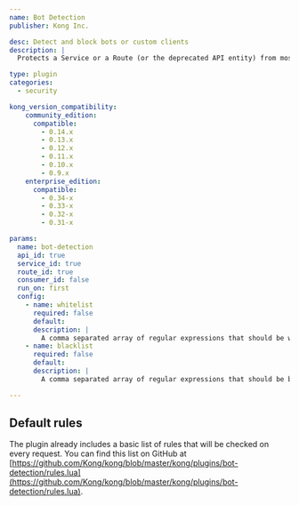 ```yaml
---
name: Bot Detection
publisher: Kong Inc.

desc: Detect and block bots or custom clients
description: |
  Protects a Service or a Route (or the deprecated API entity) from most common bots and has the capability of whitelisting and blacklisting custom clients.

type: plugin
categories:
  - security

kong_version_compatibility:
    community_edition:
      compatible:
        - 0.14.x
        - 0.13.x
        - 0.12.x
        - 0.11.x
        - 0.10.x
        - 0.9.x
    enterprise_edition:
      compatible:
        - 0.34-x
        - 0.33-x
        - 0.32-x
        - 0.31-x

params:
  name: bot-detection
  api_id: true
  service_id: true
  route_id: true
  consumer_id: false
  run_on: first
  config:
    - name: whitelist
      required: false
      default:
      description: |
        A comma separated array of regular expressions that should be whitelisted. The regular expressions will be checked against the `User-Agent` header.
    - name: blacklist
      required: false
      default:
      description: |
        A comma separated array of regular expressions that should be blacklisted. The regular expressions will be checked against the `User-Agent` header.

---
```


## Default rules

The plugin already includes a basic list of rules that will be checked on every request. You can find this list on GitHub at [https://github.com/Kong/kong/blob/master/kong/plugins/bot-detection/rules.lua](https://github.com/Kong/kong/blob/master/kong/plugins/bot-detection/rules.lua).

[api-object]: /latest/admin-api/#api-object
[configuration]: /latest/configuration
[consumer-object]: /latest/admin-api/#consumer-object
[faq-authentication]: /about/faq/#how-can-i-add-an-authentication-layer-on-a-microservice/api?
